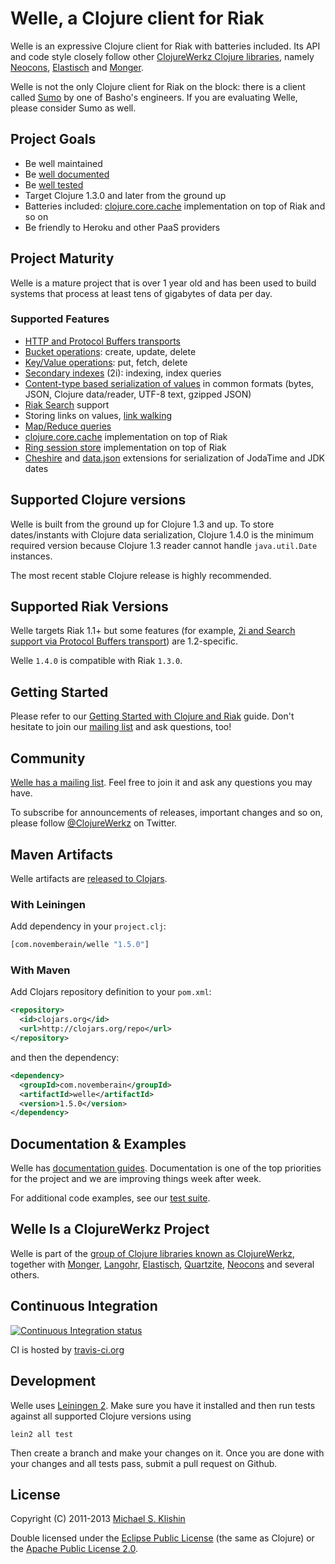 # Welle, a Clojure client for Riak

Welle is an expressive Clojure client for Riak with batteries included.
Its API and code style closely follow other [ClojureWerkz Clojure libraries](http://clojurewerkz.org), namely [Neocons](https://github.com/michaelklishin/neocons), [Elastisch](https://github.com/clojurewerkz/elastisch)
and [Monger](https://github.com/michaelklishin/monger).

Welle is not the only Clojure client for Riak on the block: there is a client called [Sumo](https://github.com/reiddraper/sumo)
by one of Basho's engineers. If you are evaluating Welle, please consider Sumo as well.


## Project Goals

 * Be well maintained
 * Be [well documented](http://clojureriak.info)
 * Be [well tested](https://github.com/michaelklishin/welle/tree/master/test/clojurewerkz/welle/test)
 * Target Clojure 1.3.0 and later from the ground up
 * Batteries included: [clojure.core.cache](http://github.com/clojure/core.cache) implementation on top of Riak and so on
 * Be friendly to Heroku and other PaaS providers


## Project Maturity

Welle is a mature project that is over 1 year old and has been used to build systems that process at least tens of gigabytes
of data per day.

### Supported Features

 * [HTTP and Protocol Buffers transports](http://clojureriak.info/articles/connecting.html)
 * [Bucket operations](http://clojureriak.info/articles/buckets.html): create, update, delete
 * [Key/Value operations](http://clojureriak.info/articles/kv.html): put, fetch, delete
 * [Secondary indexes](http://clojureriak.info/articles/2i.html) (2i): indexing, index queries
 * [Content-type based serialization of values](http://clojureriak.info/articles/kv.html#automatic_serialization_for_common_formats) in common formats (bytes, JSON, Clojure data/reader, UTF-8 text, gzipped JSON)
 * [Riak Search](http://clojureriak.info/articles/search.html) support
 * Storing links on values, [link walking](http://clojureriak.info/articles/links.html)
 * [Map/Reduce queries](http://clojureriak.info/articles/mapreduce.html)
 * [clojure.core.cache](https://github.com/clojure/core.cache) implementation on top of Riak
 * [Ring session store](https://github.com/mmcgrana/ring/blob/master/ring-core/src/ring/middleware/session/store.clj) implementation on top of Riak
 * [Cheshire](https://github.com/dakrone/cheshire) and [data.json](http://github.com/clojure/data.json) extensions for serialization of JodaTime and JDK dates


## Supported Clojure versions

Welle is built from the ground up for Clojure 1.3 and up. To store dates/instants with Clojure data serialization, Clojure 1.4.0
is the minimum required version because Clojure 1.3 reader cannot handle `java.util.Date` instances.

The most recent stable Clojure release is highly recommended.


## Supported Riak Versions

Welle targets Riak 1.1+ but some features (for example, [2i and Search support via Protocol Buffers transport](http://basho.com/blog/technical/2012/08/07/Riak-1-2-released/)) are 1.2-specific.

Welle `1.4.0` is compatible with Riak `1.3.0`.


## Getting Started

Please refer to our [Getting Started with Clojure and Riak](http://clojureriak.info/articles/getting_started.html) guide.
Don't hesitate to join our [mailing list](https://groups.google.com/forum/#!forum/clojure-riak) and ask questions, too!


## Community

[Welle has a mailing list](https://groups.google.com/forum/#!forum/clojure-welle). Feel free to join it and ask any questions you may have.

To subscribe for announcements of releases, important changes and so on, please follow [@ClojureWerkz](https://twitter.com/#!/clojurewerkz) on Twitter.



## Maven Artifacts

Welle artifacts are [released to Clojars](https://clojars.org/com.novemberain/welle).

### With Leiningen

Add dependency in your `project.clj`:

``` clojure
[com.novemberain/welle "1.5.0"]
```

### With Maven

Add Clojars repository definition to your `pom.xml`:

``` xml
<repository>
  <id>clojars.org</id>
  <url>http://clojars.org/repo</url>
</repository>
```

and then the dependency:

``` xml
<dependency>
  <groupId>com.novemberain</groupId>
  <artifactId>welle</artifactId>
  <version>1.5.0</version>
</dependency>
```


## Documentation & Examples

Welle has [documentation guides](http://clojureriak.info). Documentation is one
of the top priorities for the project and we are improving things week after week.

For additional code examples, see our [test suite](https://github.com/michaelklishin/welle/tree/master/test/clojurewerkz/welle/test).


## Welle Is a ClojureWerkz Project

Welle is part of the [group of Clojure libraries known as ClojureWerkz](http://clojurewerkz.org), together with
[Monger](https://github.com/michaelklishin/monger), [Langohr](https://github.com/michaelklishin/langohr), [Elastisch](https://github.com/clojurewerkz/elastisch), [Quartzite](https://github.com/michaelklishin/quartzite), [Neocons](https://github.com/michaelklishin/neocons) and several others.



## Continuous Integration

[![Continuous Integration status](https://secure.travis-ci.org/michaelklishin/welle.png)](http://travis-ci.org/michaelklishin/welle)

CI is hosted by [travis-ci.org](http://travis-ci.org)


## Development

Welle uses [Leiningen 2](https://github.com/technomancy/leiningen/blob/master/doc/TUTORIAL.md). Make
sure you have it installed and then run tests against all supported Clojure versions using

    lein2 all test

Then create a branch and make your changes on it. Once you are done with your changes and all
tests pass, submit a pull request on Github.


## License

Copyright (C) 2011-2013 [Michael S. Klishin](http://twitter.com/michaelklishin)

Double licensed under the [Eclipse Public License](http://www.eclipse.org/legal/epl-v10.html) (the same as Clojure) or
the [Apache Public License 2.0](http://www.apache.org/licenses/LICENSE-2.0.html).
